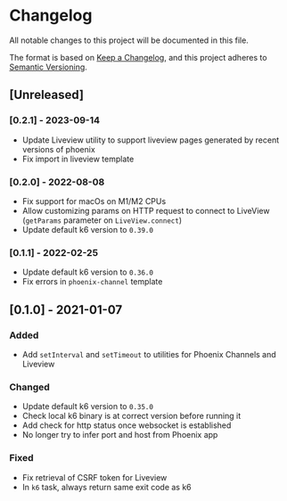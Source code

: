 # Changelog
All notable changes to this project will be documented in this file.

The format is based on [Keep a Changelog](https://keepachangelog.com/en/1.0.0/),
and this project adheres to [Semantic Versioning](https://semver.org/spec/v2.0.0.html).

## [Unreleased]

### [0.2.1] - 2023-09-14

- Update Liveview utility to support liveview pages generated by recent versions of phoenix
- Fix import in liveview template

### [0.2.0] - 2022-08-08

- Fix support for macOs on M1/M2 CPUs 
- Allow customizing params on HTTP request to connect to LiveView (`getParams` parameter on `LiveView.connect`)
- Update default k6 version to `0.39.0`

### [0.1.1] - 2022-02-25

- Update default k6 version to `0.36.0`
- Fix errors in `phoenix-channel` template

## [0.1.0] - 2021-01-07

### Added

- Add `setInterval` and `setTimeout` to utilities for Phoenix Channels and Liveview

### Changed

- Update default k6 version to `0.35.0`
- Check local k6 binary is at correct version before running it
- Add check for http status once websocket is established
- No longer try to infer port and host from Phoenix app

### Fixed

- Fix retrieval of CSRF token for Liveview
- In `k6` task, always return same exit code as k6
